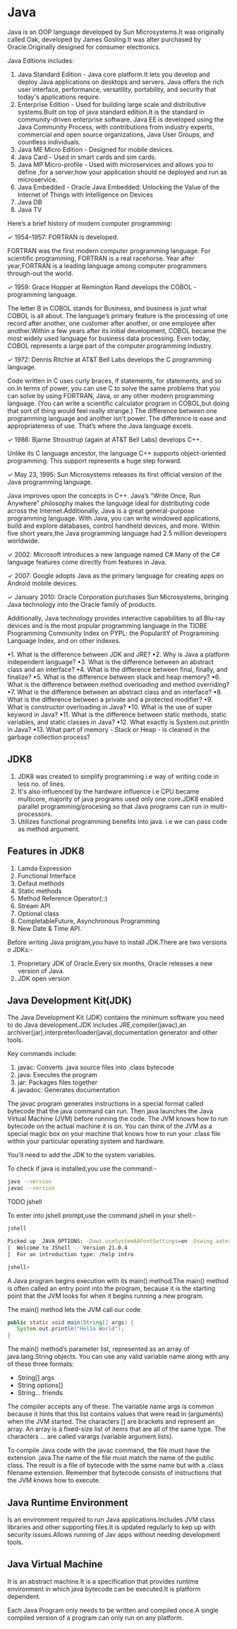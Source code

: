 # Java

Java is an OOP language developed by Sun Microsystems.It was originally called Oak, developed by James Gosling.It was alter purchased by Oracle.Originally designed for consumer electronics.

Java Editions includes:

1. Java Standard Edition - Java core platform.It lets you develop and deploy Java applications on desktops and servers. Java offers the rich user interface, performance, versatility, portability, and security that today's applications require.
2. Enterprise Edition - Used for building large scale and distributive systems.Built on top of java standard edition.It is the standard in community-driven enterprise software. Java EE is developed using the Java Community Process, with contributions from industry experts, commercial and open source organizations, Java User Groups, and countless individuals.
3. Java ME Micro Edition - Designed for mobile devices.
4. Java Card - Used in smart cards and sim cards.
5. Java MP Micro-profile - Used with microservices and allows you to define ,for a server,how your application should ne deployed and run as microservice.
6. Java Embedded - Oracle Java Embedded: Unlocking the Value of the Internet of Things with Intelligence on Devices
7. Java DB
8. Java TV

Here’s a brief history of modern computer programming:

✓ 1954–1957: FORTRAN is developed.

FORTRAN was the first modern computer programming language. For scientific programming, FORTRAN is a real racehorse. Year after year,FORTRAN is a leading language among computer programmers through-out the world.

✓ 1959: Grace Hopper at Remington Rand develops the COBOL ­programming language.

The letter B in COBOL stands for Business, and business is just what COBOL is all about. The language’s primary feature is the processing of one record after another, one customer after another, or one employee after another.Within a few years after its initial development, COBOL became the most widely used language for business data processing. Even today, COBOL represents a large part of the computer programming industry.

✓ 1972: Dennis Ritchie at AT&T Bell Labs develops the C programming language.

Code written in C uses curly braces, if statements, for statements, and so on.In terms of power, you can use C to solve the same problems that you can solve by using FORTRAN, Java, or any other modern programming language. (You can write a scientific calculator program in COBOL,but doing that sort of thing would feel really strange.) The difference between one programming language and another isn’t power. The difference is ease and appropriateness of use. That’s where the Java language excels.

✓ 1986: Bjarne Stroustrup (again at AT&T Bell Labs) develops C++.

Unlike its C language ancestor, the language C++ supports object-oriented programming. This support represents a huge step forward.

✓ May 23, 1995: Sun Microsystems releases its first official version of the Java programming language.

Java improves upon the concepts in C++. Java’s “Write Once, Run Anywhere” philosophy makes the language ideal for distributing code across the Internet.Additionally, Java is a great general-purpose programming language. With Java, you can write windowed applications, build and explore databases, control handheld devices, and more. Within five short years,the Java programming language had 2.5 million developers worldwide.

✓ 2002: Microsoft introduces a new language named C#.Many of the C# language features come directly from features in Java.

✓ 2007: Google adopts Java as the primary language for creating apps on Android mobile devices.

✓ January 2010: Oracle Corporation purchases Sun Microsystems, ­bringing Java technology into the Oracle family of products.

Additionally, Java technology provides interactive capabilities to all Blu-ray devices and is the most popular programming language in the TIOBE Programming Community Index on PYPL: the PopularitY of Programming Language Index, and on other indexes.

•1. What is the difference between JDK and JRE?
•2. Why is Java a platform independent language?
•3. What is the difference between an abstract class and an interface?
•4. What is the difference between final, finally, and finalize?
•5. What is the difference between stack and heap memory?
•6. What is the difference between method overloading and method overriding?
•7. What is the difference between an abstract class and an interface?
•8. What is the difference between a private and a protected modifier?
•9. What is constructor overloading in Java?
•10. What is the use of super keyword in Java?
•11. What is the difference between static methods, static variables, and static classes in Java?
•12. What exactly is System.out.println in Java?
•13. What part of memory - Stack or Heap - is cleaned in the garbage collection process?

## JDK8

1. JDK8 was created to simplify programming i.e way of writing code in less no. of lines.
2. It's also influenced by the hardware influence i.e CPU became multicore, majority of java programs used only one core.JDK8 enabled parallel programming/procesing so that Java programs can run in multi-processors.
3. Utilizes functional programming benefits into java. i.e we can pass code as method argument.

## Features in JDK8

1. Lamda Expression
2. Functional Interface
3. Defaut methods
4. Static methods
5. Method Reference Operator(::)
6. Stream API
7. Optional class
8. CompletableFuture, Asynchronous Programming
9. New Date & Time API.

Before writing Java program,you have to install JDK.There are two versions o JDKs:-

1. Proprietary JDK of Oracle.Every six months, Oracle releases a new version of Java.
2. JDK open version

## Java Development Kit(JDK)

The Java Development Kit (JDK) contains the minimum software you need to do Java development.JDK includes JRE,compiler(javac),an archiver(jar),interpreter/loader(java),documentation generator and other tools.

Key commands include:

1. javac: Converts .java source files into .class bytecode
2. java: Executes the program
3. jar: Packages files together
4. javadoc: Generates documentation

The javac program generates instructions in a special format called bytecode that the java command can run. Then java launches the Java Virtual Machine (JVM) before running the code. The JVM knows how to run bytecode on the actual machine it is on. You can think of the JVM as a special magic box on your machine that knows how to run your .class file within your particular operating system and hardware.

You'll need to add the JDK to the system variables.

To check if java is installed,you use the command:-

```bash
java --version
javac --version
```

TODO jshell

To enter into jshell prompt,use the command jshell in your shell:-

```bash
jshell

Picked up _JAVA_OPTIONS: -Dawt.useSystemAAFontSettings=on -Dswing.aatext=true
|  Welcome to JShell -- Version 21.0.4
|  For an introduction type: /help intro

jshell>
```

A Java program begins execution with its main() method.The main() method is often called an entry point into the program, because it is the starting point that the JVM looks for when it begins running a new program.

The main() method lets the JVM call our code.

```java
public static void main(String[] args) {
   System.out.println("Hello World");
}
```

The main() method’s parameter list, represented as an array of java.lang.String objects. You can use any valid variable name along with any of these three formats:

- String[] args
- String options[]
- String... friends

The compiler accepts any of these. The variable name args is common because it hints that this list contains values that were read in (arguments) when the JVM started. The characters [] are brackets and represent an array. An array is a fixed-­size list of items that are all of the same type. The characters ... are called varargs (variable argument lists).

To compile Java code with the javac command, the file must have the extension .java.The name of the file must match the name of the public class. The result is a file of bytecode with the same name but with a .class filename extension. Remember that bytecode consists of instructions that the JVM knows how to execute.

## Java Runtime Environment

Is an environment required to run Java applications.Includes JVM class libraries and other supporting files.It is updated regularly to kep up with security issues.Allows running of Jav apps without needing development tools.

## Java Virtual Machine

It is an abstract machine.It is a specification that provides runtime environment in which java bytecode can be executed.It is platform dependent.

Each Java Program only needs to be written and compiled once.A single compiled version of a program can only run on any platform.
